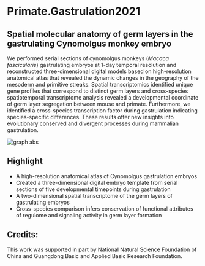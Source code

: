 # Primate.Gastrulation2021
## Spatial molecular anatomy of germ layers in the gastrulating Cynomolgus monkey embryo

We performed serial sections of cynomolgus monkeys (*Macaca fascicularis*) gastrulating embryos at 1-day temporal resolution and reconstructed three-dimensional digital models based on high-resolution anatomical atlas that revealed the dynamic changes in the geography of the mesoderm and primitive streaks. Spatial transcriptomics identified unique gene profiles that correspond to distinct germ layers and cross-species spatiotemporal transcriptome analysis revealed a developmental coordinate of germ layer segregation between mouse and primate. Furthermore, we identified a cross-species transcription factor during gastrulation indicating species-specific differences. These results offer new insights into evolutionary conserved and divergent processes during mammalian gastrulation.

![graph abs](https://user-images.githubusercontent.com/96900032/178934327-b23f8c2d-266f-4fb1-8275-911c83066e3d.png)


## Highlight
* A high-resolution anatomical atlas of Cynomolgus gastrulation embryos
* Created a three-dimensional digital embryo template from serial sections of five developmental timepoints during gastrulation
* A two-dimensional spatial transcriptome of the germ layers of gastrulating embryos
* Cross-species comparison infers conservation of functional attributes of regulome and signaling activity in germ layer formation



## Credits:

This work was supported in part by National Natural Science Foundation of China and Guangdong Basic and Applied Basic Research Foundation. 
